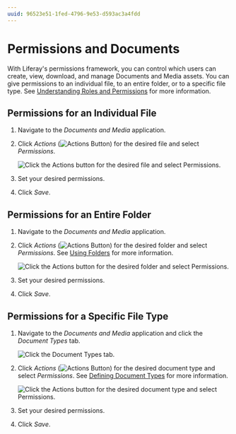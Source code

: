 ```yaml
---
uuid: 96523e51-1fed-4796-9e53-d593ac3a4fdd
---
```

# Permissions and Documents

With Liferay's permissions framework, you can control which users can create, view, download, and manage Documents and Media assets. You can give permissions to an individual file, to an entire folder, or to a specific file type. See [Understanding Roles and Permissions](../../../../users-and-permissions/roles-and-permissions/understanding-roles-and-permissions.md) for more information.

## Permissions for an Individual File

1. Navigate to the *Documents and Media* application. 

1. Click *Actions* (![Actions Button](../../../../images/icon-actions.png)) for the desired file and select *Permissions*.

   ![Click the Actions button for the desired file and select Permissions.](permissions-and-documents/images/01.png)

1. Set your desired permissions. 

1. Click *Save*. 

## Permissions for an Entire Folder

1. Navigate to the *Documents and Media* application. 

1. Click *Actions* (![Actions Button](../../../../images/icon-actions.png)) for the desired folder and select *Permissions*. See [Using Folders](../../uploading-and-managing/using-folders.md) for more information.

   ![Click the Actions button for the desired folder and select Permissions.](permissions-and-documents/images/01.png)

1. Set your desired permissions. 

1. Click *Save*. 

## Permissions for a Specific File Type

1. Navigate to the *Documents and Media* application and click the *Document Types* tab. 

   ![Click the Document Types tab.](permissions-and-documents/images/03.png)

1. Click *Actions* (![Actions Button](../../../../images/icon-actions.png)) for the desired document type and select *Permissions*. See [Defining Document Types](../../uploading-and-managing/managing-metadata/defining-document-types.md) for more information. 

   ![Click the Actions button for the desired document type and select Permissions.](permissions-and-documents/images/04.png)

1. Set your desired permissions.

1. Click *Save*. 
